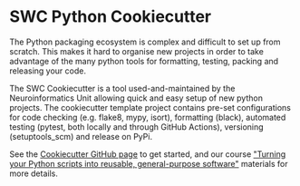 # SWC Python Cookiecutter

The Python packaging ecosystem is complex and difficult to set up from scratch. This makes it hard to organise new projects in 
order to take advantage of the many python tools for formatting, testing, packing and releasing your code.

The SWC Cookiecutter is a tool used-and-maintained by the Neuroinformatics Unit allowing quick and easy setup of new python projects.
The cookiecutter template project contains pre-set configurations for code checking (e.g. flake8, mypy, isort), formatting (black), automated testing (pytest, both locally and through 
GitHub Actions), versioning (setuptools_scm) and release on PyPi.

See the [Cookiecutter GitHub page](https://github.com/SainsburyWellcomeCentre/python-cookiecutter) to get started, and our course ["Turning your Python scripts into reusable, general-purpose software"](https://sainsburywellcomecentre.github.io/software-skills/events/release_dec_2022.html) materials for more details.
